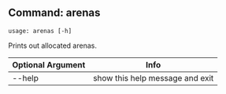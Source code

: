 ## Command: arenas ##
```
usage: arenas [-h]
```
Prints out allocated arenas.  

| Optional Argument | Info |
|---------------------|------|
| --help | show this help message and exit |


